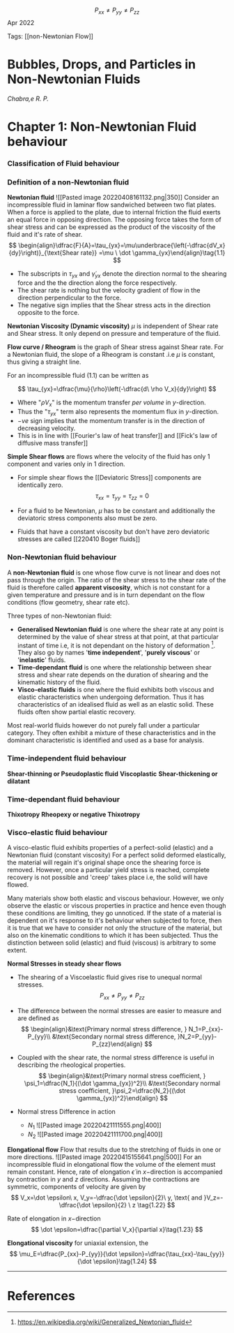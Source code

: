 
$$
P_{xx}\ne P_{yy} \ne P_{zz}
$$
Apr 2022
   

Tags: [[non-Newtonian Flow]]

# Bubbles, Drops, and Particles in Non-Newtonian Fluids
*Chabra,e R. P.*

# Chapter 1: Non-Newtonian Fluid behaviour
### Classification of Fluid behaviour
### Definition of a non-Newtonian fluid
**Newtonian fluid**
  ![[Pasted image 20220408161132.png|350]]
  Consider an incompressible fluid in laminar flow sandwiched between two flat plates. When a force is applied to the plate, due to internal friction the fluid exerts an equal force in opposing direction. The opposing force takes the form of shear stress and can be expressed as the product of the viscosity of the fluid and it's rate of shear. 
$$
\begin{align}\dfrac{F}{A}=\tau_{yx}=\mu\underbrace{\left(-\dfrac{dV_x}{dy}\right)}_{\text{Shear rate}} =\mu \ \dot \gamma_{yx}\end{align}\tag{1.1}
$$

  - The subscripts in $\tau_{yx}$ and $\dot \gamma_{yx}$ denote the direction normal to the shearing force and the the direction along the force respectively.  
  - The shear rate is nothing but the velocity gradient of flow in the direction perpendicular to the force. 
  - The negative sign implies that the Shear stress acts in the direction opposite to the force. 

**Newtonian Viscosity (Dynamic viscosity)**
$\mu$ is independent of Shear rate and Shear stress. It only depend on pressure and temperature of the fluid. 
  
**Flow curve / Rheogram** is the graph of Shear stress against Shear rate. 
For a Newtonian fluid, the slope of a Rheogram is constant .i.e $\mu$ is constant, thus giving a straight line. 

For an incompressible fluid $(1.1)$ can be written as
  
$$
\tau_{yx}=\dfrac{\mu}{\rho}\left(-\dfrac{d\ \rho V_x}{dy}\right)
$$

- Where "$\rho V_x$" is the momentum transfer *per volume* in $y$-direction. 
- Thus the "$\tau_{yx}$" term also represents the momentum flux in $y$-direction.
- $-ve$ sign implies that the momentum transfer is in the direction of decreasing velocity. 
- This is in line with [[Fourier's law of heat transfer]] and [[Fick's law of diffusive mass transfer]]

**Simple Shear flows** are flows where the velocity of the fluid has only 1 component and varies only in 1 direction.
- For simple shear flows the [[Deviatoric Stress]] components are identically zero. 
$$
\tau_{xx}=\tau_{yy}=\tau_{zz}=0\tag{1.9}
$$

- For a fluid to be Newtonian, $\mu$ has to be constant and additionally the deviatoric stress components also must be zero. 
- Fluids that have a constant viscosity but don't have zero deviatoric stresses are called [[220410 Boger fluids]]
### Non-Newtonian fluid behaviour
A **non-Newtonian fluid** is one whose flow curve is not linear and does not pass through the origin. The ratio of the shear stress to the shear rate of the fluid is therefore called **apparent viscosity**, which is not constant for a given temperature and pressure and is in turn dependant on the flow conditions (flow geometry, shear rate etc). 

Three types of non-Newtonian fluid:
- **Generalised Newtonian fluid** is one where the shear rate at any point is determined by the value of shear stress at that point, at that particular instant of time i.e, it is not dependant on the history of deformation [^1]. They also go by names '**time independent**', '**purely viscous**' or '**inelastic**' fluids. 
- **Time-dependant fluid** is one where the relationship between shear stress and shear rate depends on the duration of shearing and the kinematic history of the fluid. 
- **Visco-elastic fluids** is one where the fluid exhibits both viscous and elastic characteristics when undergoing deformation. Thus it has characteristics of an idealised fluid as well as an elastic solid. These fluids often show partial elastic recovery. 

Most real-world fluids however do not purely fall under a particular category. They often exhibit a mixture of these characteristics and in the dominant characteristic is identified and used as a base for analysis. 

### Time-independent fluid behaviour 
**Shear-thinning or Pseudoplastic fluid**
**Viscoplastic** 
**Shear-thickening or dilatant**
### Time-dependant fluid behaviour
**Thixotropy**
**Rheopexy or negative Thixotropy**
### Visco-elastic fluid behaviour
A visco-elastic fluid exhibits properties of a perfect-solid (elastic) and a Newtonian fluid (constant viscosity) 
For a perfect solid deformed elastically, the material will regain it's original shape once the shearing force is removed. However, once a particular yield stress is reached, complete recovery is not possible and 'creep' takes place i.e, the solid will have flowed.

Many materials show both elastic and viscous behaviour. However, we only observe the elastic or viscous properties in practice and hence even though these conditions are limiting, they go unnoticed. If the state of  a material is dependent on it's response to it's behaviour when subjected to force, then it is true that we have to consider not only the structure of the material, but also on the kinematic conditions to which it has been subjected. Thus the distinction between solid (elastic) and fluid (viscous) is arbitrary to some extent. 

**Normal Stresses in steady shear flows**
- The shearing of a Viscoelastic fluid gives rise to unequal normal stresses. 
$$
P_{xx}\ne P_{yy} \ne P_{zz}
$$

- The difference between the normal stresses are easier to measure and are defined as  
$$
\begin{align}&\text{Primary normal stress difference, } N_1=P_{xx}-P_{yy}\\ &\text{Secondary normal stress difference, }N_2=P_{yy}-P_{zz}\end{align}
$$

- Coupled with the shear rate, the normal stress difference is useful in describing the rheological properties. 
$$
\begin{align}&\text{Primary normal stress coefficient, } \psi_1=\dfrac{N_1}{(\dot \gamma_{yx})^2}\\ &\text{Secondary normal stress coefficient, }\psi_2=\dfrac{N_2}{(\dot \gamma_{yx})^2}\end{align}
$$
 
- Normal stress Difference in action
	- $N_1$ 
		![[Pasted image 20220421111555.png|400]]
	- $N_2$ 
		![[Pasted image 20220421111700.png|400]]

**Elongational flow**
Flow that results due to the stretching of fluids in one or more directions.
![[Pasted image 20220415155641.png|500]]
For an incompressible fluid in elongational flow the volume of the element must remain constant. Hence, rate of elongation $\dot \epsilon$ in $x-$direction is accompanied by contraction in $y$ and $z$ directions. 
Assuming the contractions are symmetric, components of velocity are given by
$$
V_x=\dot \epsilon\ x, V_y=-\dfrac{\dot \epsilon}{2}\ y, \text{ and }V_z=-\dfrac{\dot \epsilon}{2} \ z \tag{1.22}
$$

Rate of elongation in $x-$direction 
$$
\dot \epsilon=\dfrac{\partial V_x}{\partial x}\tag{1.23}
$$

**Elongational viscosity** for uniaxial extension, the 
$$
\mu_E=\dfrac{P_{xx}-P_{yy}}{\dot \epsilon}=\dfrac{\tau_{xx}-\tau_{yy}}{\dot \epsilon}\tag{1.24}
$$


---
# References
[^1]: https://en.wikipedia.org/wiki/Generalized_Newtonian_fluid
[^2]: WEISSENBERG K. A continuum theory of rheological phenomena. Nature. 1947 Mar 1;159(4035):310. doi: 10.1038/159310a0. PMID: 20293529.

